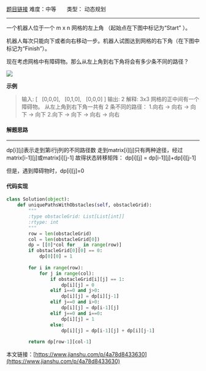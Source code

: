  [题目链接](https://leetcode-cn.com/problems/unique-paths-ii/)
难度：中等          &nbsp;&nbsp;&nbsp;&nbsp;&nbsp;&nbsp;类型：  动态规划
***
一个机器人位于一个 m x n 网格的左上角 （起始点在下图中标记为“Start” ）。

机器人每次只能向下或者向右移动一步。机器人试图达到网格的右下角（在下图中标记为“Finish”）。

现在考虑网格中有障碍物。那么从左上角到右下角将会有多少条不同的路径？

 ![](https://upload-images.jianshu.io/upload_images/15048949-4b0912799cfb7edc.png?imageMogr2/auto-orient/strip%7CimageView2/2/w/1240)

 
**示例**
> 输入:
[
  [0,0,0],
  [0,1,0],
  [0,0,0]
]
输出: 2
解释:
3x3 网格的正中间有一个障碍物。
从左上角到右下角一共有 2 条不同的路径：
1.向右 -> 向右 -> 向下 -> 向下
2.向下 -> 向下 -> 向右 -> 向右

 
#### 解题思路
***
 dp[i][j]表示走到第i行j列的不同路径数
走到matrix[i][j]只有两种途径，经过matrix[i-1][j]或matrix[i][j-1]
故得状态转移矩阵：
dp[i][j] = dp[i-1][j]+dp[i][j-1]

但是，遇到障碍物时，dp[i][j]=0


#### 代码实现
```python
class Solution(object):
    def uniquePathsWithObstacles(self, obstacleGrid):
        """
        :type obstacleGrid: List[List[int]]
        :rtype: int
        """
        row = len(obstacleGrid)
        col = len(obstacleGrid[0])
        dp = [[0]*col for _ in range(row)]
        if obstacleGrid[0][0] == 0:
            dp[0][0] = 1
           
        for i in range(row):
            for j in range(col):
                if obstacleGrid[i][j] == 1:
                    dp[i][j] = 0
                elif i==0 and j>0:
                    dp[i][j] = dp[i][j-1]
                elif j==0 and i>0:
                    dp[i][j] = dp[i-1][j]
                elif j==0 and i==0:
                    dp[i][j] = 1
                else:
                    dp[i][j] = dp[i-1][j] + dp[i][j-1]
                
        return dp[row-1][col-1] 
```

本文链接：[https://www.jianshu.com/p/4a78d8433630](https://www.jianshu.com/p/4a78d8433630)
